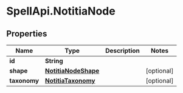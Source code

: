 # SpellApi.NotitiaNode

## Properties
Name | Type | Description | Notes
------------ | ------------- | ------------- | -------------
**id** | **String** |  | 
**shape** | [**NotitiaNodeShape**](NotitiaNodeShape.md) |  | [optional] 
**taxonomy** | [**NotitiaTaxonomy**](NotitiaTaxonomy.md) |  | [optional] 
